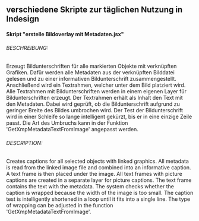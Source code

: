 ## verschiedene Skripte zur täglichen Nutzung in Indesign

#### Skript "erstelle Bildoverlay mit Metadaten.jsx"

###### BESCHREIBUNG:

Erzeugt Bildunterschriften für alle markierten Objekte mit verknüpften Grafiken.
Dafür werden alle Metadaten aus der verknüpften Bilddatei gelesen und zu einer informativen Bildunterschrift zusammengestellt. 
Anschließend wird ein Textrahmen, welcher unter dem Bild platziert wird. 
Alle Textrahmen mit Bildunterschriften werden in einem eigenen Layer für Bildunterschriften erzeugt. 
Der Textrahmen erhält als Inhalt den Text mit den Metadaten. 
Dabei wird geprüft, ob die Bildunterschrift aufgrund zu geringer Breite des Bildes umbrochen wird. 
Der Test der Bildunterschrift wird in einer Schleife so lange intelligent gekürzt, bis er in eine einzige Zeile passt.
Die Art des Umbruchs kann in der Funktion 'GetXmpMetadataTextFromImage' angepasst werden. 

###### DESCRIPTION: 
Creates captions for all selected objects with linked graphics.
All metadata is read from the linked image file and combined into an informative caption. 
A text frame is then placed under the image. All text frames with picture captions are created in a separate layer for picture captions. 
The text frame contains the text with the metadata. The system checks whether the caption is wrapped because the width of the image is too small. The caption test is intelligently shortened in a loop until it fits into a single line.
The type of wrapping can be adjusted in the function 'GetXmpMetadataTextFromImage'. 

